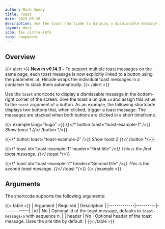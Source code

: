 ```yaml
---
author: Mark Dumay
title: Toast
date: 2023-05-26
description: Use the toast shortcode to display a dismissable message in the bottom-right corner of the screen.
layout: docs
icon: fas circle-info
tags: component
---
```


## Overview

{{< alert >}}
<strong>New in v0.14.3 -</strong> To support multiple toast messages on the same page, each toast message is now explicitly linked to a button using the parameter `id`. Hinode wraps the individual toast messages in a container to stack them automatically.
{{< /alert >}}

Use the `toast` shortcode to display a dismissable message in the bottom-right corner of the screen. Give the toast a unique `id` and assign this value to the `toast` argument of a button. As an example, the following shortcode displays two buttons that, when clicked, trigger a toast message. The messages are stacked when both buttons are clicked in a short timeframe.

<!-- markdownlint-disable MD037 -->
{{< example lang="hugo" >}}
{{</* button toast="toast-example-1" */>}}
    Show toast 1
{{</* /button */>}}

{{</* button toast="toast-example-2" */>}}
    Show toast 2
{{</* /button */>}}

{{</* toast id="toast-example-1" header="First title" */>}}
    This is the first toast message.
{{</* /toast */>}}

{{</* toast id="toast-example-2" header="Second title" */>}}
    This is the second toast message.
{{</* /toast */>}}
{{< /example >}}
<!-- markdownlint-enable MD037 -->

## Arguments

The shortcode supports the following arguments:

{{< table >}}
| Argument    | Required | Description |
|-------------|----------|-------------|
| id          | No  | Optional id of the toast message, defaults to `toast-message-n` with sequence n. |
| header      | No  | Optional header of the toast message. Uses the site title by default. |
{{< /table >}}
